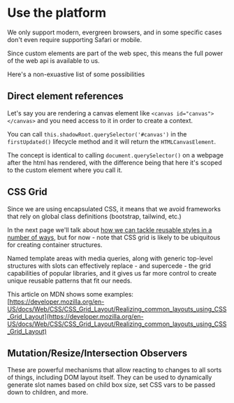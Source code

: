# Use the platform

We only support modern, evergreen browsers, and in some specific cases don't even require supporting Safari or mobile.

Since custom elements are part of the web spec, this means the full power of the web api is available to us.

Here's a non-exuastive list of some possibilities

## Direct element references

Let's say you are rendering a canvas element like `<canvas id="canvas"></canvas>` and you need access to it in order to create a context.

You can call `this.shadowRoot.querySelector('#canvas')` in the `firstUpdated()` lifecycle method and it will return the `HTMLCanvasElement`.

The concept is identical to calling `document.querySelector()` on a webpage after the html has rendered, with the difference being that here it's scoped to the custom element where you call it. 

## CSS Grid

Since we are using encapsulated CSS, it means that we avoid frameworks that rely on global class definitions (bootstrap, tailwind, etc.)

In the next page we'll talk about [how we can tackle reusable styles in a number of ways](./code-style-elements.html#dynamic-styles), but for now - note that CSS grid is likely to be ubiquitous for creating container structures.

Named template areas with media queries, along with generic top-level structures with slots can effectively replace - and supercede - the grid capabilities of popular libraries, and it gives us far more control to create unique reusable patterns that fit our needs.

This article on MDN shows some examples: [https://developer.mozilla.org/en-US/docs/Web/CSS/CSS_Grid_Layout/Realizing_common_layouts_using_CSS_Grid_Layout](https://developer.mozilla.org/en-US/docs/Web/CSS/CSS_Grid_Layout/Realizing_common_layouts_using_CSS_Grid_Layout)

## Mutation/Resize/Intersection Observers

These are powerful mechanisms that allow reacting to changes to all sorts of things, including DOM layout itself. They can be used to dynamically generate slot names based on child box size, set CSS vars to be passed down to children, and more.

